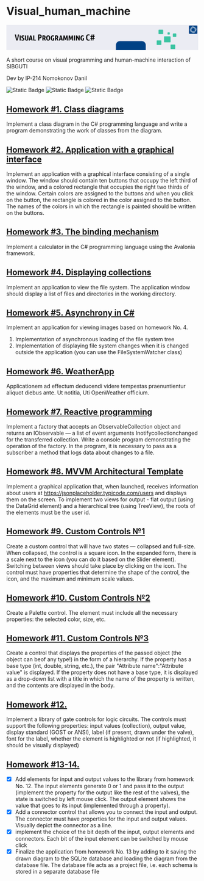 # Visual_human_machine
![header](misc/visual_prog.png)

A short course on visual programming and human-machine interaction of SIBGUTI

Dev by IP-214 Nomokonov Danil

![Static Badge](https://img.shields.io/badge/github-262722?style=for-the-badge&logo=github) ![Static Badge](https://img.shields.io/badge/C%23-2F9CD2?style=for-the-badge&logo=csharp) ![Static Badge](https://img.shields.io/badge/AVALONIA-B321D6?style=for-the-badge&logo=framework)

## [Homework #1. Class diagrams](Homework-num-1-Class-diagrams/)
Implement a class diagram in the C# programming language and write a program demonstrating the work of classes from the diagram.

## [Homework #2. Application with a graphical interface](Homework-2-AvaloniaColor/)
Implement an application with a graphical interface consisting of a single window. The window should contain ten buttons that occupy the left third of the window, and a colored rectangle that occupies the right two thirds of the window. Certain colors are assigned to the buttons and when you click on the button, the rectangle is colored in the color assigned to the button. The names of the colors in which the rectangle is painted should be written on the buttons.

## [Homework #3. The binding mechanism](Homework-3-CalcApp/)
Implement a calculator in the C# programming language using the Avalonia framework.

## [Homework #4. Displaying collections](Homework-4-Explorer/)
Implement an application to view the file system. The application window should display a list of files and directories in the working directory.

## [Homework #5. Asynchrony in C#](Homework-5-ImprovedFileExplorer/)
Implement an application for viewing images based on homework No. 4.</br>
1. Implementation of asynchronous loading of the file system tree</br>
2. Implementation of displaying file system changes when it is changed outside the application
(you can use the FileSystemWatcher class)

## [Homework #6. WeatherApp](Homework-6-WeatherApp/)
Applicationem ad effectum deducendi videre tempestas praenuntientur aliquot diebus ante. Ut notitia, Uti OpenWeather officium.

## [Homework #7. Reactive programming](Homework-7-Reactive/)
Implement a factory that accepts an ObservableCollection object and returns an IObservable<NotifyCollectionChangedEventArgs> — a list of event arguments Inotifycollectionchanged for the transferred collection. Write a console program demonstrating the operation of the factory. In the program, it is necessary to pass as a subscriber a method that logs data about changes to a file.

## [Homework #8. MVVM Architectural Template](Homework-8-MVVM/)
Implement a graphical application that, when launched, receives information about users at https://jsonplaceholder.typicode.com/users and displays them on the screen. To implement two views for output - flat output (using the DataGrid element) and a hierarchical tree (using TreeView), the roots of the elements must be the user id.

## [Homework #9. Custom Controls №1](Homework_9_Custom/)
Create a custom control that will have two states — collapsed and full-size. When collapsed, the control is a square icon. In the expanded form, there is a scale next to the icon (you can do it based on the Slider element). Switching between views should take place by clicking on the icon. The control must have properties that determine the shape of the control, the icon, and the maximum and minimum scale values.

## [Homework #10. Custom Controls №2](Homework_10_ColorPicker)
Create a Palette control. The element must include all the necessary properties: the selected color, size, etc.

## [Homework #11. Custom Controls №3](Homework_11_CustomTable)
Create a control that displays the properties of the passed object (the object can beof any type!) in the form of a hierarchy. If the property has a base type (int, double, string, etc.), the pair "Attribute name":"Attribute value" is displayed. If the property does not have a base type, it is displayed as a drop-down list with a title in which the name of the property is written, and the contents are displayed in the body.

## [Homework #12. ](Homework_12_Valves)
Implement a library of gate controls for logic circuits. The controls must support the following properties: input values (collection), output value, display standard (GOST or ANSI), label (if present, drawn under the valve), font for the label, whether the element is highlighted or not (if highlighted, it should be visually displayed)

## [Homework #13-14. ](Homework_LogicalApp)
- [x] Add elements for input and output values to the library from homework No. 12. The input elements generate 0 or 1 and pass it to the output (implement the property for the output like the rest of the valves), the state is switched by left mouse click. The output element shows the value that goes to its input (implemented through a property).
- [x] Add a connector control that allows you to connect the input and output. The connector must have properties for the input and output values. Visually depict the connector as a line.
- [x] implement the choice of the bit depth of the input, output elements and connectors. Each bit of the input element can be switched by mouse click
- [x] Finalize the application from homework No. 13 by adding to it saving the drawn diagram to the SQLite database and loading the diagram from the database file. The database file acts as a project file, i.e. each schema is stored in a separate database file